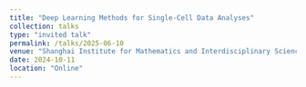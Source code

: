 ```yaml
---
title: "Deep Learning Methods for Single-Cell Data Analyses"
collection: talks
type: "invited talk"
permalink: /talks/2025-06-10
venue: "Shanghai Institute for Mathematics and Interdisciplinary Sciences"
date: 2024-10-11
location: "Online"
---
```


